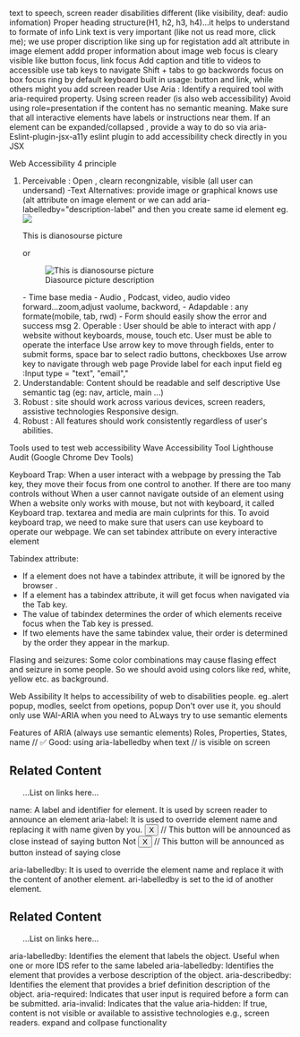 text to speech, screen reader
disabilities different (like visibility, deaf: audio infomation)
Proper heading structure(H1, h2, h3, h4)...it helps to understand to formate of info
Link text is very important (like not us read more, click me);
we use proper discription like sing up for registation
add alt attribute in image element addd proper information about image
web focus is cleary visible like button focus, link focus
Add caption and title to videos to accessible
use tab keys to navigate
Shift + tabs to go backwords
focus on box focus ring
by default keyboard built in usage: button and link, while others might you add
screen reader
Use Aria : Identify a required tool with aria-required property.
Using screen reader (is also web accessibility)
Avoid using role=presentation if the content has no semantic meaning.
Make sure that all interactive elements have labels or instructions near them.
If an element can be expanded/collapsed , provide a way to do so via aria-  
Eslint-plugin-jsx-a11y eslint plugin to add accessibility check directly in you JSX

Web Accessibility 4 principle
1. Perceivable : Open , clearn recongnizable, visible (all user can undersand)
    -Text Alternatives: provide image or graphical knows use (alt attribute on image element or we can add aria-labelledby="description-label" and then you create same id element
    eg. <img src="dianosoure.png" aria-labelledby="diano-label" />
    <p  id="diano-label">This is dianosourse picture</p>
    or
    <figure>
    <img src="diansource.jpg"  alt="This is dianosourse picture"   aria-labelledby="img-diano"/>
    <figcaption id="img-diano">Diasource picture description</figcaption>
    </figure>
    - Time base media
        - Audio , Podcast, video, audio video forward...zoom,adjust vaolume,  backword, 
    - Adapdable : any formate(mobile, tab, rwd)   
    - Form should easily show the error and success msg
    2. Operable : User should be able to interact with app / website without keyboards, mouse, touch etc. User must be able to operate the interface
       Use arrow key to move through fields, enter to submit forms, space bar to select radio buttons, checkboxes
       Use arrow key to navigate through web page
       Provide label for each input field
       eg :Input type = "text", "email","
3. Understandable:   Content should be readable and self descriptive
                      Use semantic tag (eg: nav, article, main ...)
4. Robust : site should work across various devices, screen readers, assistive technologies
            Responsive design.
4. Robust  : All features should work consistently regardless of user's abilities.

Tools used to test web accessibility
Wave Accessibility Tool
Lighthouse Audit (Google Chrome Dev Tools)

Keyboard Trap:
    When a user interact with a webpage by pressing the Tab key, they move their focus from one control  to another. If there are too many controls without When a user cannot navigate outside of an element using
When a website only works with mouse, but not with keyboard, it called Keyboard trap. 
textarea and media are main culprints for this.
To avoid keyboard trap, we need to make sure that users can use keyboard to operate our webpage.
    We can set tabindex attribute on every interactive element


Tabindex attribute:
- If a element does not have a tabindex attribute, it will be ignored by the browser .
- If a element has a tabindex attribute, it will get focus when navigated via the        Tab key.
- The value of tabindex determines the order     of which elements receive focus when the Tab     key is pressed.
 - If two elements have the same tabindex value, their order is determined by the order they appear in the markup.

 Flasing and seizures:
    Some color combinations may cause flasing effect and seizure in some people.
     So we should avoid using colors like red, white, yellow etc. as background.


Web Assibility
It helps to accessibility of web to disabilities people.
eg..alert popup, modles, seelct from opetions, popup
Don't over use it, you should only use WAI-ARIA when you need to
ALways try to use semantic elements

Features of ARIA (always use semantic elements)
Roles, Properties, States, name
// ✅ Good: using aria-labelledby when text
// is visible on screen
<nav aria-labelledby="nav-title">
  <h2 id='nav-title'>Related Content</h2>
  <ul>
    ...List on links here...
  </ul>
</nav>

name: A label and identifier for element. It is used by screen reader to announce an element
aria-label: It is used to override element name and replacing it with name given by you.
<button aria-label="close"> X </button>  // This button will be announced as close instead of  saying button
Not
<button> X </button>   // This button will be announced as  button instead of saying close

aria-labelledby: It is used to override the element name and replace it with the content of another element. ari-labelledby is set to the id of another element.
<nav aria-labelledby="nav-title">
  <h2 id='nav-title'>Related Content</h2>
  <ul>
    ...List on links here...
  </ul>
</nav>

aria-labelledby: Identifies the element that labels the object. Useful when one or more IDS refer to the same labeled
aria-labelledby: Identifies the element that provides a verbose description of the object.
aria-describedby: Identifies the element that provides a brief definition description of the object.
aria-required: Indicates that user input is required before a form can be submitted.
aria-invalid: Indicates that the value
aria-hidden:  If true, content is not visible or available to assistive technologies e.g., screen readers. expand and collpase functionality
